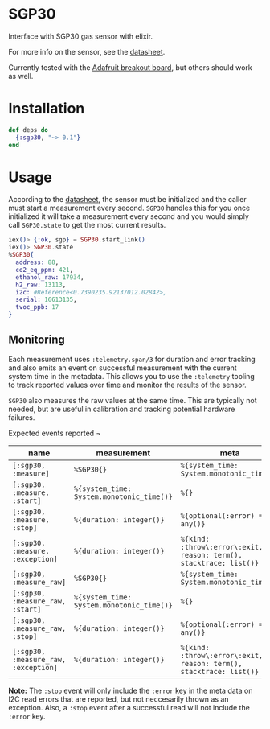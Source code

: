 # SGP30
Interface with SGP30 gas sensor with elixir.

For more info on the sensor, see the [datasheet](https://www.mouser.com/datasheet/2/682/Sensirion_Gas_Sensors_SGP30_Datasheet_EN-1148053.pdf).

Currently tested with the [Adafruit breakout board](https://www.adafruit.com/product/3709),
but others should work as well.

# Installation

```elixir
def deps do
  {:sgp30, "~> 0.1"}
end
```

# Usage

According to the [datasheet](https://www.mouser.com/datasheet/2/682/Sensirion_Gas_Sensors_SGP30_Datasheet_EN-1148053.pdf), the sensor must
be initialized and the caller must start a measurement every second.
`SGP30` handles this for you once initialized it will take a measurement
every second and you would simply call `SGP30.state` to get the
most current results.

```elixir
iex()> {:ok, sgp} = SGP30.start_link()
iex()> SGP30.state
%SGP30{
  address: 88,
  co2_eq_ppm: 421,
  ethanol_raw: 17934,
  h2_raw: 13113,
  i2c: #Reference<0.7390235.92137012.02842>,
  serial: 16613135,
  tvoc_ppb: 17
}
```

## Monitoring

Each measurement uses `:telemetry.span/3` for duration and error tracking and
also emits an event on successful measurement with the current system time in
the metadata. This allows you to use the `:telemetry` tooling to track reported
values over time and monitor the results of the sensor.

`SGP30` also measures the raw values at the same time. This are typically not
needed, but are useful in calibration and tracking potential hardware failures.

Expected events reported ¬

| name | measurement | meta |
| --- | --- | --- |
| `[:sgp30, :measure]` | `%SGP30{}` | `%{system_time: System.monotonic_time()}` |
| `[:sgp30, :measure, :start]` | `%{system_time: System.monotonic_time()}` | `%{}` |
| `[:sgp30, :measure, :stop]` | `%{duration: integer()}` | `%{optional(:error) => any()}` |
| `[:sgp30, :measure, :exception]` | `%{duration: integer()}` | `%{kind: :throw\:error\:exit, reason: term(), stacktrace: list()}` |
| `[:sgp30, :measure_raw]` | `%SGP30{}` | `%{system_time: System.monotonic_time()}` |
| `[:sgp30, :measure_raw, :start]` | `%{system_time: System.monotonic_time()}` | `%{}` |
| `[:sgp30, :measure_raw, :stop]` | `%{duration: integer()}` | `%{optional(:error) => any()}` |
| `[:sgp30, :measure_raw, :exception]` | `%{duration: integer()}` | `%{kind: :throw\:error\:exit, reason: term(), stacktrace: list()}` |


**Note:** The `:stop` event will only include the `:error` key in the meta data
on I2C read errors that are reported, but not neccesarily thrown as an exception.
Also, a `:stop` event after a successful read will not include the `:error` key.
